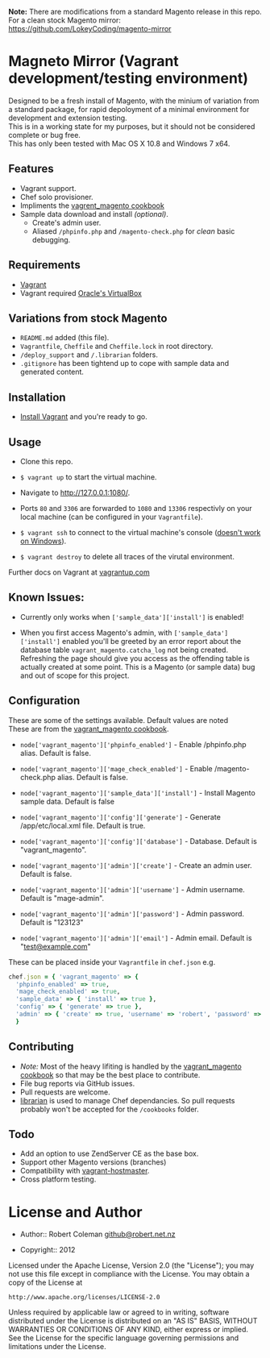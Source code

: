 **Note:** There are modifications from a standard Magento release in this repo.  
For a clean stock Magento mirror: https://github.com/LokeyCoding/magento-mirror  


Magneto Mirror (Vagrant development/testing environment)
========================================================

Designed to be a fresh install of Magento, with the minium of variation from a standard package, for rapid depoloyment of a minimal environment for development and extension testing.  
This is in a working state for my purposes, but it should not be considered complete or bug free.  
This has only been tested with Mac OS X 10.8 and Windows 7 x64.  

Features
--------

* Vagrant support.
* Chef solo provisioner.
* Impliments the [vagrent_magento cookbook](https://github.com/rjocoleman/vagrant_magento)  
* Sample data download and install _(optional)_.  
  + Create's admin user.  
  + Aliased `/phpinfo.php` and `/magento-check.php` for _clean_ basic debugging.  


Requirements
------------

* [Vagrant](http://vagrantup.com)  
* Vagrant required [Oracle's VirtualBox](http://www.virtualbox.org/)  


Variations from stock Magento
-----------------------------

* `README.md` added (this file).  
* `Vagrantfile`, `Cheffile` and `Cheffile.lock` in root directory.  
* `/deploy_support` and `/.librarian` folders.  
* `.gitignore` has been tightend up to cope with sample data and generated content.  


Installation
------------

* [Install Vagrant](http://vagrantup.com/v1/docs/getting-started/index.html) and you're ready to go.  


Usage
-----

* Clone this repo.
* `$ vagrant up` to start the virtual machine.  
* Navigate to http://127.0.0.1:1080/.  
* Ports `80` and `3306` are forwarded to `1080` and `13306` respectivly on your local machine (can be configured in your `Vagrantfile`).  

* `$ vagrant ssh` to connect to the virtual machine's console ([doesn't work on Windows](http://vagrantup.com/v1/docs/getting-started/ssh.html)).  
* `$ vagrant destroy` to delete all traces of the virutal environment.  

Further docs on Vagrant at [vagrantup.com](http://vagrantup.com/v1/docs/getting-started/teardown.html)  


Known Issues:
-------------

* Currently only works when `['sample_data']['install']` is enabled!  

* When you first access Magento's admin, with `['sample_data']['install']` enabled you'll be greeted by an error report about the database table `vagrant_magento.catcha_log` not being created. Refreshing the page should give you access as the offending table is actually created at some point. This is a Magento (or sample data) bug and out of scope for this project.  


Configuration
-------------

These are some of the settings available. Default values are noted  
These are from the [vagrant_magento cookbook](https://github.com/rjocoleman/vagrant_magento).  

* `node['vagrant_magento']['phpinfo_enabled']` - Enable /phpinfo.php alias. Default is false.  
* `node['vagrant_magento']['mage_check_enabled']` - Enable /magento-check.php alias. Default is false.  

* `node['vagrant_magento']['sample_data']['install']` - Install Magento sample data. Default is false  

* `node['vagrant_magento']['config']['generate']` - Generate /app/etc/local.xml file. Default is true.  
* `node['vagrant_magento']['config']['database']` - Database. Default is "vagrant_magento".  

* `node['vagrant_magento']['admin']['create']` - Create an admin user. Default is false.  
* `node['vagrant_magento']['admin']['username']` - Admin username. Default is "mage-admin".  
* `node['vagrant_magento']['admin']['password']` - Admin password. Default is "123123"  
* `node['vagrant_magento']['admin']['email']` - Admin email. Default is "test@example.com"  

These can be placed inside your `Vagrantfile` in `chef.json` e.g.
```ruby
chef.json = { 'vagrant_magento' => {
  'phpinfo_enabled' => true,
  'mage_check_enabled' => true,
  'sample_data' => { 'install' => true },
  'config' => { 'generate' => true },
  'admin' => { 'create' => true, 'username' => 'robert', 'password' => 'badpass' }
  }

```


Contributing
------------

* *Note:* Most of the heavy lifiting is handled by the [vagrant_magento cookbook](https://github.com/rjocoleman/vagrant_magento) so that may be the best place to contribute.
* File bug reports via GitHub issues.
* Pull requests are welcome.
* [librarian](https://github.com/applicationsonline/librarian) is used to manage Chef dependancies. So pull requests probably won't be accepted for the `/cookbooks` folder.


Todo
----

* Add an option to use ZendServer CE as the base box.
* Support other Magento versions (branches)
* Compatibility with [vagrant-hostmaster](https://github.com/mosaicxm/vagrant-hostmaster).
* Cross platform testing.


License and Author
===================

* Author:: Robert Coleman <github@robert.net.nz>


* Copyright:: 2012

Licensed under the Apache License, Version 2.0 (the "License");
you may not use this file except in compliance with the License.
You may obtain a copy of the License at

    http://www.apache.org/licenses/LICENSE-2.0

Unless required by applicable law or agreed to in writing, software
distributed under the License is distributed on an "AS IS" BASIS,
WITHOUT WARRANTIES OR CONDITIONS OF ANY KIND, either express or implied.
See the License for the specific language governing permissions and
limitations under the License.